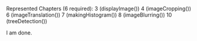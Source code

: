 Represented Chapters (6 required):
3 (displayImage())
4 (imageCropping())
6 (imageTranslation())
7 (makingHistogram())
8 (imageBlurring())
10 (treeDetection())

I am done.
